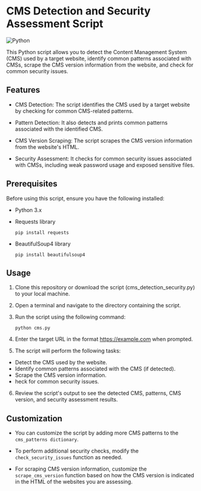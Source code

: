 # CMS Detection and Security Assessment Script

![Python](https://img.shields.io/badge/Python-3.x-blue.svg)

This Python script allows you to detect the Content Management System (CMS) used by a target website, identify common patterns associated with CMSs, scrape the CMS version information from the website, and check for common security issues.

## Features

- CMS Detection: The script identifies the CMS used by a target website by checking for common CMS-related patterns.

- Pattern Detection: It also detects and prints common patterns associated with the identified CMS.

- CMS Version Scraping: The script scrapes the CMS version information from the website's HTML.

- Security Assessment: It checks for common security issues associated with CMSs, including weak password usage and exposed sensitive files.

## Prerequisites

Before using this script, ensure you have the following installed:

- Python 3.x
- Requests library

  ```
  pip install requests
  ```

- BeautifulSoup4 library
  ```
  pip install beautifulsoup4
  ```

## Usage

1. Clone this repository or download the script (cms_detection_security.py) to your local machine.

2. Open a terminal and navigate to the directory containing the script.

3. Run the script using the following command:

   ```
   python cms.py
   ```

4. Enter the target URL in the format https://example.com when prompted.

5. The script will perform the following tasks:

- Detect the CMS used by the website.
- Identify common patterns associated with the CMS (if detected).
- Scrape the CMS version information.
- heck for common security issues.

6. Review the script's output to see the detected CMS, patterns, CMS version, and security assessment results.

## Customization

- You can customize the script by adding more CMS patterns to the `cms_patterns dictionary`.

- To perform additional security checks, modify the `check_security_issues` function as needed.

- For scraping CMS version information, customize the `scrape_cms_version` function based on how the CMS version is indicated in the HTML of the websites you are assessing.
